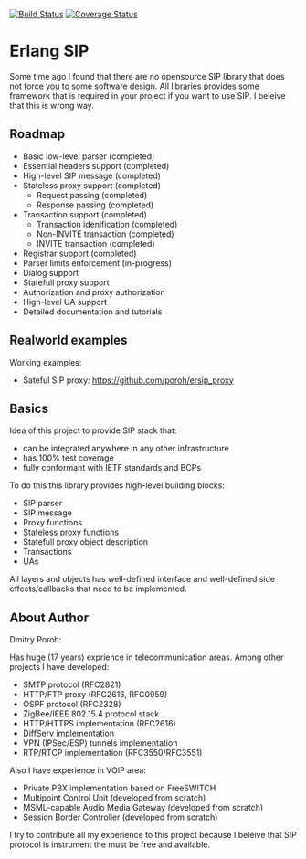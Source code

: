 
[![Build Status](https://travis-ci.org/poroh/ersip.svg?branch=master)](https://travis-ci.org/poroh/ersip) [![Coverage Status](https://coveralls.io/repos/github/poroh/ersip/badge.svg?branch=master)](https://coveralls.io/github/poroh/ersip?branch=master)

# Erlang SIP

Some time ago I found that there are no opensource SIP library that
does not force you to some software design. All libraries provides
some framework that is required in your project if you want to use
SIP. I beleive that this is wrong way.

## Roadmap

  + Basic low-level parser (completed)
  + Essential headers support (completed)
  + High-level SIP message (completed)
  + Stateless proxy support (completed)
     - Request passing (completed)
     - Response passing (completed)
  + Transaction support (completed)
     - Transaction idenification (completed)
     - Non-INVITE transaction (completed)
     - INVITE transaction (completed)
  + Registrar support (completed)
  + Parser limits enforcement (in-progress)
  + Dialog support
  + Statefull proxy support
  + Authorization and proxy authorization
  + High-level UA support
  + Detailed documentation and tutorials

## Realworld examples

Working examples:

  + Sateful SIP proxy: https://github.com/poroh/ersip_proxy

## Basics

Idea of this project to provide SIP stack that:

  + can be integrated anywhere in any other infrastructure
  + has 100% test coverage
  + fully conformant with IETF standards and BCPs

To do this this library provides high-level building blocks:

  + SIP parser
  + SIP message
  + Proxy functions
  + Stateless proxy functions
  + Statefull proxy object description
  + Transactions
  + UAs

All layers and objects has well-defined interface and well-defined
side effects/callbacks that need to be implemented.

## About Author

Dmitry Poroh:

Has huge (17 years) exprience in telecommunication areas. Among other
projects I have developed:

  + SMTP protocol (RFC2821)
  + HTTP/FTP proxy (RFC2616, RFC0959)
  + OSPF protocol (RFC2328)
  + ZigBee/IEEE 802.15.4 protocol stack
  + HTTP/HTTPS implementation (RFC2616)
  + DiffServ implementation
  + VPN (IPSec/ESP) tunnels implementation
  + RTP/RTCP implementation (RFC3550/RFC3551)

Also I have experience in VOIP area:

  + Private PBX implementation based on FreeSWITCH
  + Multipoint Control Unit (developed from scratch)
  + MSML-capable Audio Media Gateway (developed from scratch)
  + Session Border Controller (developed from scratch)

I try to contribute all my experience to this project because I
beleive that SIP protocol is instrument the must be free and
available.

